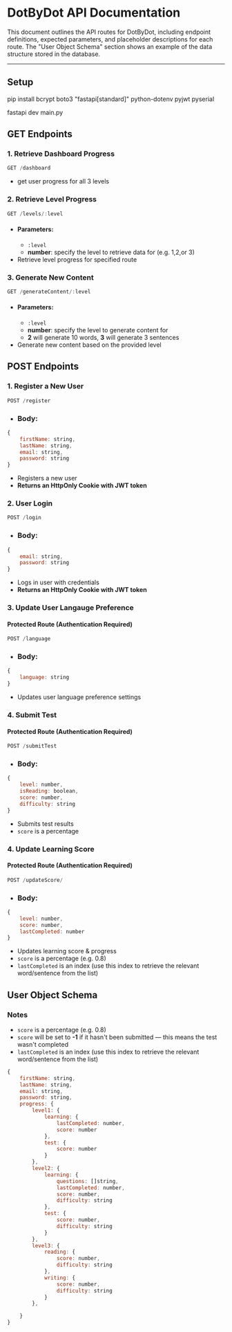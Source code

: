 # DotByDot API Documentation

This document outlines the API routes for DotByDot, including endpoint definitions, expected parameters, and placeholder descriptions for each route. The "User Object Schema" section shows an example of the data structure stored in the database.

---

## Setup
pip install bcrypt boto3 "fastapi[standard]" python-dotenv pyjwt pyserial

fastapi dev main.py

## GET Endpoints

### 1. Retrieve Dashboard Progress

```javascript
GET /dashboard
```
* get user progress for all 3 levels

### 2. Retrieve Level Progress

```javascript
GET /levels/:level
```
* #### **Parameters**:
    * `:level`
    * **number**: specify the level to retrieve data for (e.g. 1,2,or 3)
* Retrieve level progress for specified route


### 3. Generate New Content

```javascript
GET /generateContent/:level
```
* #### **Parameters**:
    * `:level`
    * **number**: specify the level to generate content for
    * **2** will generate 10 words, **3** will generate 3 sentences
* Generate new content based on the provided level

## POST Endpoints

### 1. Register a New User

```javascript
POST /register
```
* ### **Body**:
```javascript
{
    firstName: string,
    lastName: string,
    email: string,
    password: string
}
```
* Registers a new user
* **Returns an HttpOnly Cookie with JWT token**

### 2. User Login

```javascript
POST /login
```
* ### **Body**:
```javascript
{
    email: string,
    password: string
}
```
* Logs in user with credentials
* **Returns an HttpOnly Cookie with JWT token**

### 3. Update User Langauge Preference
#### Protected Route (Authentication Required)

```javascript
POST /language
```
* ### **Body**:
```javascript
{
    language: string
}
```
* Updates user language preference settings

### 4. Submit Test
#### Protected Route (Authentication Required)

```javascript
POST /submitTest
```
* ### **Body**:
```javascript
{
    level: number,
    isReading: boolean,
    score: number,
    difficulty: string
}
```
* Submits test results
* `score` is a percentage

### 4. Update Learning Score
#### Protected Route (Authentication Required)

```javascript
POST /updateScore/
```
* ### **Body**:
```javascript
{
    level: number,
    score: number,
    lastCompleted: number
}
```
* Updates learning score & progress
* `score` is a percentage (e.g. 0.8)
* `lastCompleted` is an index (use this index to retrieve the relevant word/sentence from the list)

## User Object Schema

### Notes
* `score` is a percentage (e.g. 0.8)
* `score` will be set to **-1** if it hasn't been submitted — this means the test wasn't completed
* `lastCompleted` is an index (use this index to retrieve the relevant word/sentence from the list)
```javascript
{
    firstName: string,
    lastName: string,
    email: string,
    password: string,
    progress: {
        level1: {
            learning: {
                lastCompleted: number,
                score: number
            },
            test: {
                score: number
            }
        },
        level2: {
            learning: {
                questions: []string,
                lastCompleted: number,
                score: number,
                difficulty: string
            },
            test: {
                score: number,
                difficulty: string
            }
        },
        level3: {
            reading: {
                score: number,
                difficulty: string
            },
            writing: {
                score: number,
                difficulty: string
            }
        },

    }
}
```
